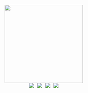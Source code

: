 <div id="header" align="center">
  <img src="https://media1.giphy.com/media/v1.Y2lkPTc5MGI3NjExcDlnbmJuNHFmdXBzZzd5MThzZTJwNWc0ejNkaWJoZzl3NWRzdXNzYiZlcD12MV9pbnRlcm5hbF9naWZfYnlfaWQmY3Q9Zw/ptqAPgghLtHOa0SLJS/giphy.gif" width="250"/>
</div>
<div id="badges" style="display: flex; justify-content: center; gap: 10px;">
  <a href="https://t.me/Koval_Skii">
    <img src="https://img.shields.io/badge/Telegram-blue?logo=telegram&logoColor=white&style=for-the-badge"/>
  </a>
  <a href="https://stepik.org/users/598746551/profile">
    <img src="https://img.shields.io/badge/Stepik-black?logo=stepic&logoColor=white&style=for-the-badge"/>
  </a>
  <a href="https://leetcode.com/u/Molnuenosnuy/">
    <img src="https://img.shields.io/badge/LeetCode-black?logo=leetcode&logoColor=yellow&style=for-the-badge"/>
  </a>
  <a href="https://www.codewars.com/users/Molnuenosnuy">
    <img src="https://img.shields.io/badge/CodeWars-red?logo=codewars&logoColor=black&style=for-the-badge"/>
  </a>
</div>

